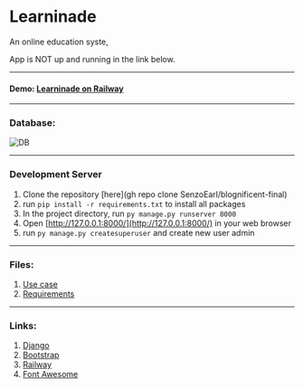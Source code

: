 # Learninade
An online education syste,

App is NOT up and running in the link below. 



___

#### Demo: [Learninade on Railway](https://blognificent.up.railway.app/)

___

### Database: 
![DB](/static/main.png)
___
### Development Server 
1. Clone the repository [here](gh repo clone SenzoEarl/blognificent-final)
2. run `pip install -r requirements.txt` to install all packages
3. In the project directory, run `py manage.py runserver 8000` 
4. Open [http://127.0.0.1:8000/](http://127.0.0.1:8000/) in your web browser
5. run `py manage.py createsuperuser` and create new user admin


___
### Files:
1. [Use case]()
2. [Requirements]()
___

### Links: 
1.  [Django](https://www.djangoproject.com/)
2. [Bootstrap](https://getbootstrap.com/)
3. [Railway](https://railway.app/)
4. [Font Awesome](https://fontawesome.com/)